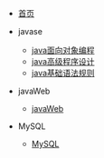 <!-- dosc/_sidebar.md -->

* [首页](/)

* javase
    * [java面向对象编程](01_Java/java02/)
    * [java高级程序设计](01_Java/java03/)
    * [java基础语法规则](01_Java/java01/)

* javaWeb
    * [javaWeb](02_JavaWeb/)

* MySQL
    * [MySQL](03_MySQL/)
